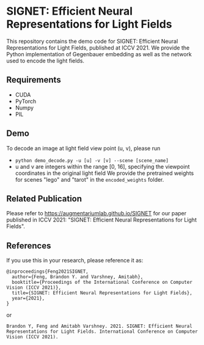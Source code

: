 # SIGNET: Efficient Neural Representations for Light Fields
This repository contains the demo code for SIGNET: Efficient Neural Representations for Light Fields, published at ICCV 2021. We provide the Python implementation of Gegenbauer embedding as well as the network used to encode the light fields.

## Requirements
* CUDA
* PyTorch
* Numpy
* PIL

## Demo

To decode an image at light field view point (u, v), please run
* `python demo_decode.py -u [u] -v [v] --scene [scene_name]`
* u and v are integers within the range [0, 16], specifying the viewpoint coordinates in the original light field 
We provide the pretrained weights for scenes "lego" and "tarot" in the `encoded_weights` folder.

## Related Publication

Please refer to <https://augmentariumlab.github.io/SIGNET> for our paper published in ICCV 2021: "SIGNET: Efficient Neural Representations for Light Fields".

## References

If you use this in your research, please reference it as:

    @inproceedings{Feng2021SIGNET,
      author={Feng, Brandon Y. and Varshney, Amitabh},
      booktitle={Proceedings of the International Conference on Computer Vision (ICCV 2021)},
      title={SIGNET: Efficient Neural Representations for Light Fields},
      year={2021},
    }

or

    Brandon Y, Feng and Amitabh Varshney. 2021. SIGNET: Efficient Neural Representations for Light Fields. International Conference on Computer Vision (ICCV 2021).
